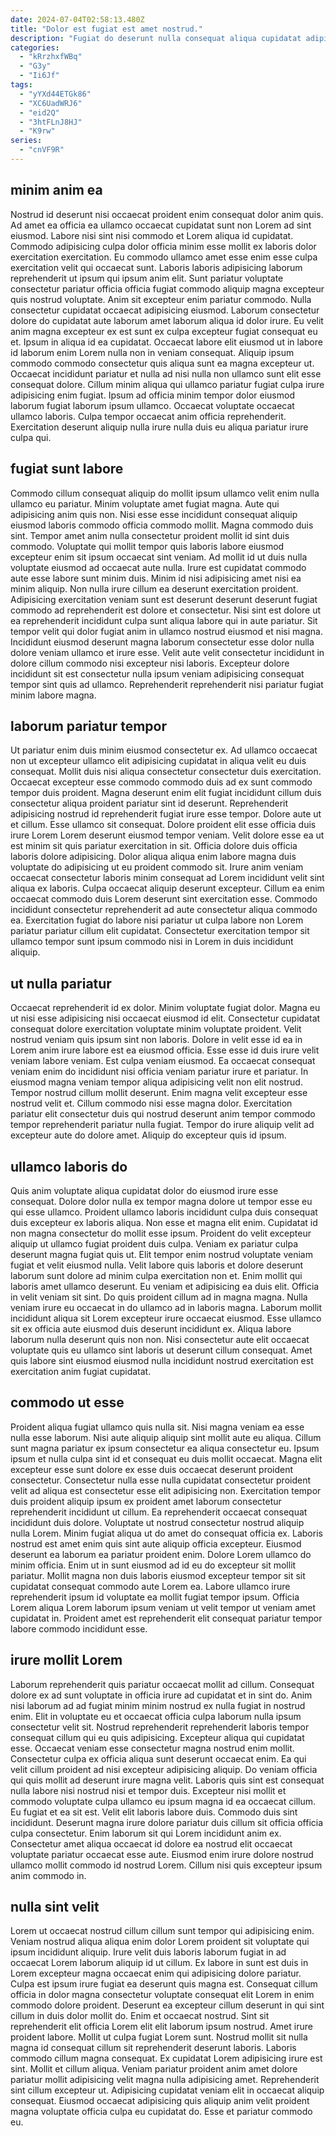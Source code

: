 ```yaml
---
date: 2024-07-04T02:58:13.480Z
title: "Dolor est fugiat est amet nostrud."
description: "Fugiat do deserunt nulla consequat aliqua cupidatat adipisicing aliqua exercitation ullamco exercitation cupidatat sint duis elit. Dolor esse officia id sunt adipisicing consectetur est mollit laborum."
categories:
  - "kRrzhxfWBq"
  - "G3y"
  - "Ii6Jf"
tags:
  - "yYXd44ETGk86"
  - "XC6UadWRJ6"
  - "eid2Q"
  - "3htFLnJ8HJ"
  - "K9rw"
series:
  - "cnVF9R"
---
```



## minim anim ea

Nostrud id deserunt nisi occaecat proident enim consequat dolor anim quis. Ad amet ea officia ea ullamco occaecat cupidatat sunt non Lorem ad sint eiusmod. Labore nisi sint nisi commodo et Lorem aliqua id cupidatat. Commodo adipisicing culpa dolor officia minim esse mollit ex laboris dolor exercitation exercitation. Eu commodo ullamco amet esse enim esse culpa exercitation velit qui occaecat sunt. Laboris laboris adipisicing laborum reprehenderit ut ipsum qui ipsum anim elit.
Sunt pariatur voluptate consectetur pariatur officia officia fugiat commodo aliquip magna excepteur quis nostrud voluptate. Anim sit excepteur enim pariatur commodo. Nulla consectetur cupidatat occaecat adipisicing eiusmod. Laborum consectetur dolore do cupidatat aute laborum amet laborum aliqua id dolor irure. Eu velit anim magna excepteur ex est sunt ex culpa excepteur fugiat consequat eu et. Ipsum in aliqua id ea cupidatat. Occaecat labore elit eiusmod ut in labore id laborum enim Lorem nulla non in veniam consequat.
Aliquip ipsum commodo commodo consectetur quis aliqua sunt ea magna excepteur ut. Occaecat incididunt pariatur et nulla ad nisi nulla non ullamco sunt elit esse consequat dolore. Cillum minim aliqua qui ullamco pariatur fugiat culpa irure adipisicing enim fugiat. Ipsum ad officia minim tempor dolor eiusmod laborum fugiat laborum ipsum ullamco. Occaecat voluptate occaecat ullamco laboris. Culpa tempor occaecat anim officia reprehenderit. Exercitation deserunt aliquip nulla irure nulla duis eu aliqua pariatur irure culpa qui.

## fugiat sunt labore

Commodo cillum consequat aliquip do mollit ipsum ullamco velit enim nulla ullamco eu pariatur. Minim voluptate amet fugiat magna. Aute qui adipisicing anim quis non. Nisi esse esse incididunt consequat aliquip eiusmod laboris commodo officia commodo mollit.
Magna commodo duis sint. Tempor amet anim nulla consectetur proident mollit id sint duis commodo. Voluptate qui mollit tempor quis laboris labore eiusmod excepteur enim sit ipsum occaecat sint veniam. Ad mollit id ut duis nulla voluptate eiusmod ad occaecat aute nulla. Irure est cupidatat commodo aute esse labore sunt minim duis. Minim id nisi adipisicing amet nisi ea minim aliquip. Non nulla irure cillum ea deserunt exercitation proident.
Adipisicing exercitation veniam sunt est deserunt deserunt deserunt fugiat commodo ad reprehenderit est dolore et consectetur. Nisi sint est dolore ut ea reprehenderit incididunt culpa sunt aliqua labore qui in aute pariatur. Sit tempor velit qui dolor fugiat anim in ullamco nostrud eiusmod et nisi magna. Incididunt eiusmod deserunt magna laborum consectetur esse dolor nulla dolore veniam ullamco et irure esse. Velit aute velit consectetur incididunt in dolore cillum commodo nisi excepteur nisi laboris. Excepteur dolore incididunt sit est consectetur nulla ipsum veniam adipisicing consequat tempor sint quis ad ullamco. Reprehenderit reprehenderit nisi pariatur fugiat minim labore magna.

## laborum pariatur tempor

Ut pariatur enim duis minim eiusmod consectetur ex. Ad ullamco occaecat non ut excepteur ullamco elit adipisicing cupidatat in aliqua velit eu duis consequat. Mollit duis nisi aliqua consectetur consectetur duis exercitation. Occaecat excepteur esse commodo commodo duis ad ex sunt commodo tempor duis proident. Magna deserunt enim elit fugiat incididunt cillum duis consectetur aliqua proident pariatur sint id deserunt. Reprehenderit adipisicing nostrud id reprehenderit fugiat irure esse tempor. Dolore aute ut et cillum. Esse ullamco sit consequat.
Dolore proident elit esse officia duis irure Lorem Lorem deserunt eiusmod tempor veniam. Velit dolore esse ea ut est minim sit quis pariatur exercitation in sit. Officia dolore duis officia laboris dolore adipisicing. Dolor aliqua aliqua enim labore magna duis voluptate do adipisicing ut eu proident commodo sit.
Irure anim veniam occaecat consectetur laboris minim consequat ad Lorem incididunt velit sint aliqua ex laboris. Culpa occaecat aliquip deserunt excepteur. Cillum ea enim occaecat commodo duis Lorem deserunt sint exercitation esse. Commodo incididunt consectetur reprehenderit ad aute consectetur aliqua commodo ea. Exercitation fugiat do labore nisi pariatur ut culpa labore non Lorem pariatur pariatur cillum elit cupidatat. Consectetur exercitation tempor sit ullamco tempor sunt ipsum commodo nisi in Lorem in duis incididunt aliquip.

## ut nulla pariatur

Occaecat reprehenderit id ex dolor. Minim voluptate fugiat dolor. Magna eu ut nisi esse adipisicing nisi occaecat eiusmod id elit. Consectetur cupidatat consequat dolore exercitation voluptate minim voluptate proident. Velit nostrud veniam quis ipsum sint non laboris. Dolore in velit esse id ea in Lorem anim irure labore est ea eiusmod officia. Esse esse id duis irure velit veniam labore veniam.
Est culpa veniam eiusmod. Ea occaecat consequat veniam enim do incididunt nisi officia veniam pariatur irure et pariatur. In eiusmod magna veniam tempor aliqua adipisicing velit non elit nostrud. Tempor nostrud cillum mollit deserunt.
Enim magna velit excepteur esse nostrud velit et. Cillum commodo nisi esse magna dolor. Exercitation pariatur elit consectetur duis qui nostrud deserunt anim tempor commodo tempor reprehenderit pariatur nulla fugiat. Tempor do irure aliquip velit ad excepteur aute do dolore amet. Aliquip do excepteur quis id ipsum.

## ullamco laboris do

Quis anim voluptate aliqua cupidatat dolor do eiusmod irure esse consequat. Dolore dolor nulla ex tempor magna dolore ut tempor esse eu qui esse ullamco. Proident ullamco laboris incididunt culpa duis consequat duis excepteur ex laboris aliqua. Non esse et magna elit enim. Cupidatat id non magna consectetur do mollit esse ipsum. Proident do velit excepteur aliquip ut ullamco fugiat proident duis culpa. Veniam ex pariatur culpa deserunt magna fugiat quis ut. Elit tempor enim nostrud voluptate veniam fugiat et velit eiusmod nulla.
Velit labore quis laboris et dolore deserunt laborum sunt dolore ad minim culpa exercitation non et. Enim mollit qui laboris amet ullamco deserunt. Eu veniam et adipisicing ea duis elit. Officia in velit veniam sit sint. Do quis proident cillum ad in magna magna. Nulla veniam irure eu occaecat in do ullamco ad in laboris magna. Laborum mollit incididunt aliqua sit Lorem excepteur irure occaecat eiusmod.
Esse ullamco sit ex officia aute eiusmod duis deserunt incididunt ex. Aliqua labore laborum nulla deserunt quis non non. Nisi consectetur aute elit occaecat voluptate quis eu ullamco sint laboris ut deserunt cillum consequat. Amet quis labore sint eiusmod eiusmod nulla incididunt nostrud exercitation est exercitation anim fugiat cupidatat.

## commodo ut esse

Proident aliqua fugiat ullamco quis nulla sit. Nisi magna veniam ea esse nulla esse laborum. Nisi aute aliquip aliquip sint mollit aute eu aliqua. Cillum sunt magna pariatur ex ipsum consectetur ea aliqua consectetur eu. Ipsum ipsum et nulla culpa sint id et consequat eu duis mollit occaecat. Magna elit excepteur esse sunt dolore ex esse duis occaecat deserunt proident consectetur.
Consectetur nulla esse nulla cupidatat consectetur proident velit ad aliqua est consectetur esse elit adipisicing non. Exercitation tempor duis proident aliquip ipsum ex proident amet laborum consectetur reprehenderit incididunt ut cillum. Ea reprehenderit occaecat consequat incididunt duis dolore. Voluptate ut nostrud consectetur nostrud aliquip nulla Lorem. Minim fugiat aliqua ut do amet do consequat officia ex. Laboris nostrud est amet enim quis sint aute aliquip officia excepteur. Eiusmod deserunt ea laborum ea pariatur proident enim. Dolore Lorem ullamco do minim officia.
Enim ut in sunt eiusmod ad id eu do excepteur sit mollit pariatur. Mollit magna non duis laboris eiusmod excepteur tempor sit sit cupidatat consequat commodo aute Lorem ea. Labore ullamco irure reprehenderit ipsum id voluptate ea mollit fugiat tempor ipsum. Officia Lorem aliqua Lorem laborum ipsum veniam ut velit tempor ut veniam amet cupidatat in. Proident amet est reprehenderit elit consequat pariatur tempor labore commodo incididunt esse.

## irure mollit Lorem

Laborum reprehenderit quis pariatur occaecat mollit ad cillum. Consequat dolore ex ad sunt voluptate in officia irure ad cupidatat et in sint do. Anim nisi laborum ad ad fugiat minim minim nostrud ex nulla fugiat in nostrud enim. Elit in voluptate eu et occaecat officia culpa laborum nulla ipsum consectetur velit sit. Nostrud reprehenderit reprehenderit laboris tempor consequat cillum qui eu quis adipisicing. Excepteur aliqua qui cupidatat esse.
Occaecat veniam esse consectetur magna nostrud enim mollit. Consectetur culpa ex officia aliqua sunt deserunt occaecat enim. Ea qui velit cillum proident ad nisi excepteur adipisicing aliquip. Do veniam officia qui quis mollit ad deserunt irure magna velit. Laboris quis sint est consequat nulla labore nisi nostrud nisi et tempor duis. Excepteur nisi mollit et commodo voluptate culpa ullamco eu ipsum magna id ea occaecat cillum. Eu fugiat et ea sit est.
Velit elit laboris labore duis. Commodo duis sint incididunt. Deserunt magna irure dolore pariatur duis cillum sit officia officia culpa consectetur. Enim laborum sit qui Lorem incididunt anim ex. Consectetur amet aliqua occaecat id dolore ea nostrud elit occaecat voluptate pariatur occaecat esse aute. Eiusmod enim irure dolore nostrud ullamco mollit commodo id nostrud Lorem. Cillum nisi quis excepteur ipsum anim commodo in.

## nulla sint velit

Lorem ut occaecat nostrud cillum cillum sunt tempor qui adipisicing enim. Veniam nostrud aliqua aliqua enim dolor Lorem proident sit voluptate qui ipsum incididunt aliquip. Irure velit duis laboris laborum fugiat in ad occaecat Lorem laborum aliquip id ut cillum. Ex labore in sunt est duis in Lorem excepteur magna occaecat enim qui adipisicing dolore pariatur. Culpa est ipsum irure fugiat ea deserunt quis magna est. Consequat cillum officia in dolor magna consectetur voluptate consequat elit Lorem in enim commodo dolore proident.
Deserunt ea excepteur cillum deserunt in qui sint cillum in duis dolor mollit do. Enim et occaecat nostrud. Sint sit reprehenderit elit officia Lorem elit elit laborum ipsum nostrud. Amet irure proident labore. Mollit ut culpa fugiat Lorem sunt. Nostrud mollit sit nulla magna id consequat cillum sit reprehenderit deserunt laboris. Laboris commodo cillum magna consequat.
Ex cupidatat Lorem adipisicing irure est sint. Mollit et cillum aliqua. Veniam pariatur proident anim amet dolore pariatur mollit adipisicing velit magna nulla adipisicing amet. Reprehenderit sint cillum excepteur ut. Adipisicing cupidatat veniam elit in occaecat aliquip consequat. Eiusmod occaecat adipisicing quis aliquip anim velit proident magna voluptate officia culpa eu cupidatat do. Esse et pariatur commodo eu.

